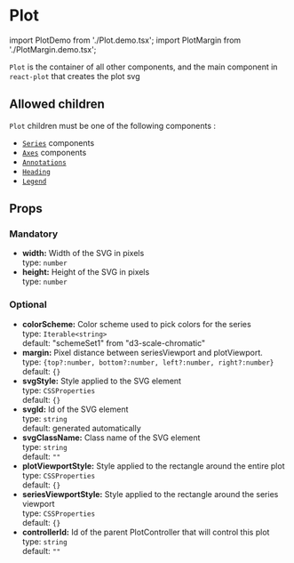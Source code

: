 # Plot

import PlotDemo from './Plot.demo.tsx';
import PlotMargin from './PlotMargin.demo.tsx';

`Plot` is the container of all other components, and the main component in `react-plot` that creates the plot svg

<PlotDemo/>

## Allowed children

`Plot` children must be one of the following components :

- [`Series`](../100_series/000_intro.md) components
- [`Axes`](../200_axes/000_intro.md) components
- [`Annotations`](../300_annotations/000_intro.md)
- [`Heading`](../450_illustrations/100_heading.md)
- [`Legend`](../450_illustrations/200_legend.md)

## Props

<PlotMargin/>

### Mandatory

- **width:** Width of the SVG in pixels <br />
  type: `number`<br/>
- **height:** Height of the SVG in pixels <br />
  type: `number`<br/>

### Optional

- **colorScheme:** Color scheme used to pick colors for the series <br />
  type: `Iterable<string>`<br/>
  default: "schemeSet1" from "d3-scale-chromatic"
- **margin:** Pixel distance between seriesViewport and plotViewport.<br />
  type: `{top?:number, bottom?:number, left?:number, right?:number}`<br/>
  default: `{}`
- **svgStyle:** Style applied to the SVG element <br />
  type: `CSSProperties`<br/>
  default: `{}`
- **svgId:** Id of the SVG element <br />
  type: `string`<br/>
  default: generated automatically
- **svgClassName:** Class name of the SVG element <br />
  type: `string`<br/>
  default: `""`
- **plotViewportStyle:** Style applied to the rectangle around the entire plot <br />
  type: `CSSProperties`<br/>
  default: `{}`
- **seriesViewportStyle:** Style applied to the rectangle around the series viewport <br />
  type: `CSSProperties`<br/>
  default: `{}`
- **controllerId:** Id of the parent PlotController that will control this plot <br />
  type: `string`<br/>
  default: `""`
